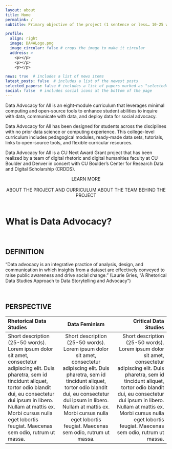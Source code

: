 ```yaml
---
layout: about
title: Home
permalink: /
subtitle: Primary objective of the project (1 sentence or less… 10-25 words… “An open access modular curriculum for teaching data advocacy in higher educational settings.  

profile:
  align: right
  image: DA4ALogo.png
  image_circular: false # crops the image to make it circular
  address: >
    <p></p>
    <p></p>
    <p></p>

news: true  # includes a list of news items
latest_posts: false  # includes a list of the newest posts
selected_papers: false # includes a list of papers marked as "selected={true}"
social: false  # includes social icons at the bottom of the page
---
```


<link rel="stylesheet" href="https://cdn.jsdelivr.net/npm/@shoelace-style/shoelace@2.5.2/cdn/themes/light.css" />
<script type="module" src="https://cdn.jsdelivr.net/npm/@shoelace-style/shoelace@2.5.2/cdn/shoelace.js" ></script>

Data Advocacy for All is an eight-module curriculum that leverages minimal computing and open-source tools to enhance student abilities to inquire with data, communicate with data, and deploy data for social advocacy.

Data Advocacy for All has been designed for students across the disciplines with no prior data science or computing experience. This college-level curriculum includes pedagogical modules, ready-made data sets, tutorials, links to open-source tools, and flexible curricular resources. 

Data Advocacy for All is a CU Next Award Grant project that has been realized by a team of digital rhetoric and digital humanities faculty at CU Boulder and Denver in concert with CU Boulder’s Center for Research Data and Digital Scholarship (CRDDS). 

<center>
  LEARN MORE<br><br>
<sl-button-group label="Alignment">
  <sl-button>ABOUT THE PROJECT AND CURRICULUM</sl-button>
  <sl-button>ABOUT THE TEAM BEHIND THE PROJECT</sl-button>
</sl-button-group>
</center>

<br>

# What is Data Advocacy?

<br>

## DEFINITION

“Data advocacy is an integrative practice of analysis, design, and communication in which insights from a dataset are effectively conveyed to raise public awareness and drive social change.” (Laurie Gries, “A Rhetorical Data Studies Approach to Data Storytelling and Advocacy”)

<br>

## PERSPECTIVE

| Rhetorical Data Studies | Data Feminism | Critical Data Studies |
| :----------- | :------------: | ------------: |
| Short description (25-50 words). Lorem ipsum dolor sit amet, consectetur adipiscing elit. Duis pharetra, sem id tincidunt aliquet, tortor odio blandit dui, eu consectetur dui ipsum in libero. Nullam at mattis ex. Morbi cursus nulla eget lobortis feugiat. Maecenas sem odio, rutrum ut massa.       | Short description (25-50 words). Lorem ipsum dolor sit amet, consectetur adipiscing elit. Duis pharetra, sem id tincidunt aliquet, tortor odio blandit dui, eu consectetur dui ipsum in libero. Nullam at mattis ex. Morbi cursus nulla eget lobortis feugiat. Maecenas sem odio, rutrum ut massa.       | Short description (25-50 words). Lorem ipsum dolor sit amet, consectetur adipiscing elit. Duis pharetra, sem id tincidunt aliquet, tortor odio blandit dui, eu consectetur dui ipsum in libero. Nullam at mattis ex. Morbi cursus nulla eget lobortis feugiat. Maecenas sem odio, rutrum ut massa.       |

<br>
